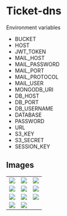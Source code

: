 # Ticket-dns

Environment variables

- BUCKET
- HOST
- JWT_TOKEN
- MAIL_HOST
- MAIL_PASSWORD
- MAIL_PORT
- MAIL_PROTOCOL
- MAIL_USER
- MONGODB_URI
- DB_HOST
- DB_PORT
- DB_USERNAME
- DATABASE
- PASSWORD
- URL
- S3_KEY
- S3_SECRET
- SESSION_KEY

## Images

<table>
    <tbody>
        <tr>
            <td>
                <img src="https://portfolio-dns.herokuapp.com/api/project/file/Controle de chamados/Screenshot_20191027_092721.png"/>
            </td>
            <td>
                <img src="https://portfolio-dns.herokuapp.com/api/project/file/Controle de chamados/Screenshot_20191027_092820.png"/>
            </td>
            <td>
                <img src="https://portfolio-dns.herokuapp.com/api/project/file/Controle de chamados/Screenshot_20191027_092840.png"/>
            </td>
        </tr>
         <tr>
            <td>
                <img src="https://portfolio-dns.herokuapp.com/api/project/file/Controle de chamados/Screenshot_20191027_092920.png"/>
            </td>
            <td>
                <img src="https://portfolio-dns.herokuapp.com/api/project/file/Controle de chamados/Screenshot_20191027_092943.png"/>
            </td>
            <td>
                <img src="https://portfolio-dns.herokuapp.com/api/project/file/Controle de chamados/Screenshot_20191027_093007.png"/>
            </td>
        </tr>
         <tr>
            <td>
                <img src="https://portfolio-dns.herokuapp.com/api/project/file/Controle de chamados/Screenshot_20191027_093022.png"/>
            </td>
            <td>
                <img src="https://portfolio-dns.herokuapp.com/api/project/file/Controle de chamados/Screenshot_20191027_093102.png"/>
            </td>
            <td>
                <img src="https://portfolio-dns.herokuapp.com/api/project/file/Controle de chamados/Screenshot_20191027_093118.png"/>
            </td>
        </tr>
        <tr>
            <td>
                <img src="https://portfolio-dns.herokuapp.com/api/project/file/Controle de chamados/Screenshot_20191027_093130.png"/>
            </td>
            <td>
                <img src="https://portfolio-dns.herokuapp.com/api/project/file/Controle de chamados/Screenshot_20191027_093143.png"/>
            </td>
        </tr>
    </tbody>
</table>